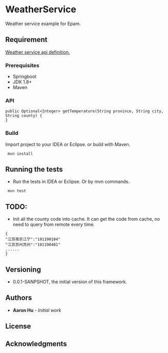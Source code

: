 # WeatherService
Weather service example for Epam.

## Requirement
[Weather service api definition.](requiremet.md)


### Prerequisites
* Springboot
* JDK 1.8+
* Maven


###  API
```
public Optional<Integer> getTemperature(String province, String city, String county) {
}
```


### Build

Import project to your IDEA or Eclipse. 
or build with Maven.
```
 mvn install
 ```


## Running the tests
* Run the tests in  IDEA or Eclipse.
Or by mvn commands. 
```
 mvn test
 ```

## TODO:
* Init all the county code into cache. It can get the code from cache, no need to query from remote every time.
```
{
"江苏南京江宁":"101190104"
"江苏苏州苏州":"101190401"
......
}
```


## Versioning
* 0.0.1-SANPSHOT, the initial version of this framework. 

## Authors

* **Aaron Hu** - *Initial work* 

## License


## Acknowledgments


